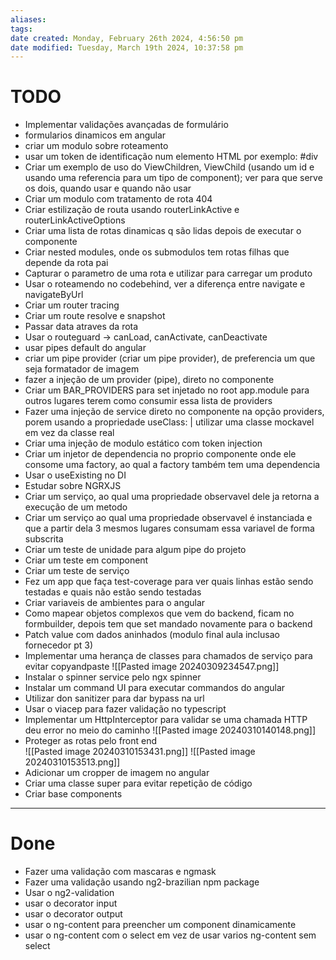 ```yaml
---
aliases: 
tags: 
date created: Monday, February 26th 2024, 4:56:50 pm
date modified: Tuesday, March 19th 2024, 10:37:58 pm
---
```


# TODO

- Implementar validações avançadas de formulário
- formularios dinamicos em angular
- criar um modulo sobre roteamento
- usar um token de identificação num elemento HTML por exemplo: #div
- Criar um exemplo de uso do ViewChildren, ViewChild (usando um id e usando uma referencia para um tipo de component); ver para que serve os dois, quando usar e quando não usar
- Criar um modulo com tratamento de rota 404
- Criar estilização de routa usando routerLinkActive e routerLinkActiveOptions
- Criar uma lista de rotas dinamicas q são lidas depois de executar o componente
- Criar nested modules, onde os submodulos tem rotas filhas que depende da rota pai
- Capturar o parametro de uma rota e utilizar para carregar um produto
- Usar o roteamendo no codebehind, ver a diferença entre navigate e navigateByUrl
- Criar um router tracing
- Criar um route resolve e snapshot
- Passar data atraves da rota
- Usar o routeguard -> canLoad, canActivate, canDeactivate
- usar pipes default do angular
- criar um pipe provider (criar um pipe provider), de preferencia um que seja formatador de imagem
- fazer a injeção de um provider (pipe), direto no componente
- Criar um BAR_PROVIDERS para set injetado no root app.module para outros lugares terem como consumir essa lista de providers
- Fazer uma injeção de service direto no componente na opção providers, porem usando a propriedade useClass: | utilizar uma classe mockavel em vez da classe real
- Criar uma injeção de modulo estático com token injection
- Criar um injetor de dependencia no proprio componente onde ele consome uma factory, ao qual a factory também tem uma dependencia
- Usar o useExisting no DI
- Estudar sobre NGRXJS
- Criar um serviço, ao qual uma propriedade observavel dele ja retorna a execução de um metodo
- Criar um serviço ao qual uma propriedade observavel é instanciada e que a partir dela 3 mesmos lugares consumam essa variavel de forma subscrita
- Criar um teste de unidade para algum pipe do projeto
- Criar um teste em component
- Criar um teste de serviço
- Fez um app que faça test-coverage para ver quais linhas estão sendo testadas e quais não estão sendo testadas
- Criar variaveis de ambientes para o angular
- Como mapear objetos complexos que vem do backend, ficam no formbuilder, depois tem que set mandado novamente para o backend
- Patch value com dados aninhados (modulo final aula inclusao fornecedor pt 3)
- Implementar uma herança de classes para chamados de serviço para evitar copyandpaste                   ![[Pasted image 20240309234547.png]]
- Instalar o spinner service pelo ngx spinner
- Instalar um command UI para executar commandos do angular
- Utilizar don sanitizer para dar bypass na url
- Usar o viacep para fazer validação no typescript
- Implementar um HttpInterceptor para validar se uma chamada HTTP deu error no meio do caminho ![[Pasted image 20240310140148.png]]
- Proteger as rotas pelo front end             
  ![[Pasted image 20240310153431.png]]
  ![[Pasted image 20240310153513.png]]
- Adicionar um cropper de imagem no angular
- Criar uma classe super para evitar repetição de código
- Criar base components
  
---

# Done

- Fazer uma validação com mascaras e ngmask
- Fazer uma validação usando ng2-brazilian npm package
- Usar o ng2-validation
- usar o decorator input
- usar o decorator output
-  usar o ng-content para preencher um component dinamicamente
- usar o ng-content com o select em vez de usar varios ng-content sem select

